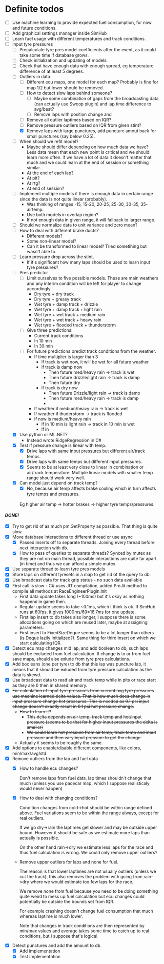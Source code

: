 ﻿# Definite todos

- [ ] Use machine learning to provide expected fuel consumption, for now and future conditions.
- [ ] Add graphical settings manager inside SimHub
- [ ] Learn fuel usage with different temperatures and track conditions.
- [ ] Input tyre pressures
    - [ ] Precalculate tyre pres model coefficients after the event, as it could take some time if database grows.
    - [ ] Check initialization and updating of models.
    - [ ] Check that have enough data with enough spread, eg temperature difference of at least 5 degrees.
    - [ ] Outliers in data
      - [ ] Different ecu maps, one model for each map? Probably is fine for map 1/2 but lower should be removed.
      - [ ] How to detect slow laps behind someone?
        - [ ] Maybe some combination of gaps from the broadcasting data (can actually use Swoop plugin) and lap time difference to avg/best?
        - [ ] Remove laps with position change and
      - [ ] Remove all outlier laptimes based on IQR?
      - [ ] Remove pressure outliers based on IQR from given stint?
      - [x] Remove laps with large punctures, add puncture amout back for small punctures (say below 0.25).
    - [ ] When should we refit model?
      - Maybe should differ depending on how much data we have? Less data mean that each new point is critical and we should learn more often. If we have a lot of data it doesn't matter that much and we could learn at the end of session or something similar.
      - At the end of each lap?
      - At pit?
      - At rtg?
      - At end of session?
    - [ ] Implement multiple models if there is enough data in certain range since the data is not quite linear (probably).
      - Was thinking of ranges -15, 15-20, 20-25, 25-30, 30-35, 35- airtemp.
      - Use both models in overlap region?
      - If not enough data in given range, it will fallback to larger range.
    - [ ] Should we normalize data to unit variance and zero mean?
    - [ ] How to deal with different brake ducts?
      - Different models?
      - Some non-linear model?
      - Can it be transformed to linear model? Tried sometihing but wasn't able to.
    - [ ] Learn pressure drop across the stint.
      - If it's significant how many laps should be used to learn input tyre pressures?
    - [ ] Pres predictor
        - [ ] Limit ourselves to five possible models. These are main weathers and any interim condition will be left for player to change accordingly.
            - Dry tyre + dry track
            - Dry tyre + greasy track
            - Wet tyre + damp track + drizzle
            - Wet tyre + damp track + light rain
            - Wet tyre + wet track + medium rain
            - Wet tyre + wet track + heavy rain
            - Wet tyre + flooded track + thunderstorm
        - [ ] Give three predictions:
            - Current track conditions
            - In 10 min
            - In 30 min
        - [ ] For future predictions predict track conditions from the weather.
            - If time multiplier is larger than 3
                - If track is wet now, it will be wet for all future weather
                - If track is damp now
                    - Then future med/heavy rain -> track is wet
                    - Then future drizzle/light rain -> track is damp
                    - Then future dry
                - If track is dry now
                    - Then future Drizzle/light rain -> track is damp
                    - Then future med/heavy rain -> track is damp
                    - 
            - If weather if medium/heavy rain -> track is wet
            - If weather if thuderstorm -> track is flooded
            - If now is medium/heavy rain
                - If in 10 min is light rain -> track in 10 min is wet
                - If in 
    - [x] Use python or ML.NET?
        - Instead wrote RidgeRegression in C#
    - [x] Test if pressure change is linear with temp.
        - [x] Drive laps with same input pressures but different air/track temps.
        - [x] Drive laps with same temps but different input pressures.
        - [x] Seems to be at least very close to linear in combination or air/track temperature. Multiple linear models with smaller temp range should work very well.
    - [x] Can model just depend on track temp? 
        - [x] No, because air temp affects brake cooling which in turn affects tyre temps and pressures. 
        <br>
        Eg higher air temp -> hotter brakes -> higher tyre temps/pressures.

#### *DONE!*

- [x] Try to get rid of as much pm.GetProperty as possible. That thing is quite slow.
- [x] Move database interactions to different thread or use async
  - [x] Passed inserts off to separate threads. Joining every thread before next interaction with db.
  - [x] How to pass of queries to separate threads? Synced by mutex as they are not on main thread, possible interactions are quite far apart (in time) and thus we can afford a simple mutex.
- [x] Use separate thread to learn tyre pres models
- [x] Store laps on different tyresets in a map to get rid of the query to db.
- [x] Use broadcast data for track grip status - no such data available
- [x] First call is slow - C# uses JIT compilation, added PreJit method to compile all methods at RaceEngineerPlugin.Init
    - First data update takes long (~100ms) but it's okay as nothing happend in game then.
    - Regular update seems to take ~0.1ms, which I think is ok. If SimHub runs at 60fps, it gives 1000ms/60=16.7ms for one update.
    - First lap insert to db takes also longer, I suppose there is some allocations going on which are reused later, maybe at assigning parameters.
    - First insert to FixedSizeDeque seems to be a lot longer than others (is Deque lazily initialized?). Same thing for third insert on which we start calculating IQR.
- [x] Detect ecu map changes mid lap, and add boolean to db, such laps should be excluded from fuel calculation. If change is to or from fuel save maps, should alse exlude from tyre pres calculations.
- [x] Add booleans (one per tyre) to db that this lap was puncture lap, it means that it should be exluded from tyre pressure calculation as the data is skewd.
- [x] Use broadcast data to read air and track temp while in pits or race start as they are 0 then in shared memory.
- [x] ~~For calculation of input tyre pressures from current avg tyre pressures use machine learned delta values. That is how much does change in input pressure change hot pressures. This is needed as 0.1 psi input change doesn't exactly result in 0.1 psi hot pressure change.~~
  - ~~How to learn it?~~
      - ~~This delta depends on air temp, track temp and hot/input pressure (seems to be that for higher input pressures the delta is smaller)~~
      - ~~We could learn hot pressure from air temp, track temp and input pressure and then vary input pressure to get the change.~~
   - Actually it seems to be roughly the same.  
- [x] Add options to enable/disable different components, like colors, min/max/avg/std
- [x] Remove outliers from the lap and fuel data
    - [x] How to handle ecu changes? 
    
        Don't remove laps from fuel data, lap times shouldn't change that much (unless you use pacecar map, which I suppose realisticaly would never happen)
    - [x] How to deal with changing conditions? 

        Condition changes from cold->hot should be within range defined above. Fuel variations seem to be within the range always, except for real outliers.

        If we go dry->rain the laptimes get slower and may be outside upper bound. However it should be safe as we estimate more laps than actually is possible.

        On the other hand rain->dry we estimate less laps for the race and thus fuel calculation is wrong. We could only remove upper outliers?
    - Remove upper outliers for laps and none for fuel. 
    
        The reason is that lower laptimes are not usually outliers (unless we cut the track), this also removes the problem with going from rain->dry where we would estimate too few laps for the race. 
    
        We remove none from fuel because you need to be doing something quite weird to mess up fuel calculation but ecu changes could potentially be outside the bounds set from IQR. 
        
        For example crashing doesn't change fuel consumption that much whereas laptime is much lower.

        Note that changes in track conditions are then represented by min/max values and average takes some time to catch up to real conditions, but I suppose that's logical.
- [x] Detect punctures and add the amount to db.
    - [x] Add implementation
    - [x] Test implementation